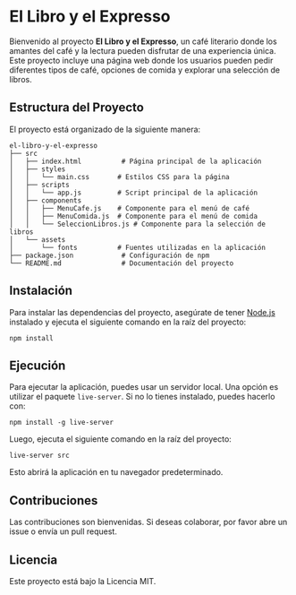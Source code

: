 # El Libro y el Expresso

Bienvenido al proyecto **El Libro y el Expresso**, un café literario donde los amantes del café y la lectura pueden disfrutar de una experiencia única. Este proyecto incluye una página web donde los usuarios pueden pedir diferentes tipos de café, opciones de comida y explorar una selección de libros.

## Estructura del Proyecto

El proyecto está organizado de la siguiente manera:

```
el-libro-y-el-expresso
├── src
│   ├── index.html          # Página principal de la aplicación
│   ├── styles
│   │   └── main.css       # Estilos CSS para la página
│   ├── scripts
│   │   └── app.js         # Script principal de la aplicación
│   ├── components
│   │   ├── MenuCafe.js    # Componente para el menú de café
│   │   ├── MenuComida.js  # Componente para el menú de comida
│   │   └── SeleccionLibros.js # Componente para la selección de libros
│   └── assets
│       └── fonts          # Fuentes utilizadas en la aplicación
├── package.json            # Configuración de npm
└── README.md               # Documentación del proyecto
```

## Instalación

Para instalar las dependencias del proyecto, asegúrate de tener [Node.js](https://nodejs.org/) instalado y ejecuta el siguiente comando en la raíz del proyecto:

```
npm install
```

## Ejecución

Para ejecutar la aplicación, puedes usar un servidor local. Una opción es utilizar el paquete `live-server`. Si no lo tienes instalado, puedes hacerlo con:

```
npm install -g live-server
```

Luego, ejecuta el siguiente comando en la raíz del proyecto:

```
live-server src
```

Esto abrirá la aplicación en tu navegador predeterminado.

## Contribuciones

Las contribuciones son bienvenidas. Si deseas colaborar, por favor abre un issue o envía un pull request.

## Licencia

Este proyecto está bajo la Licencia MIT.